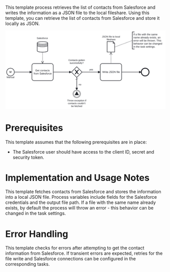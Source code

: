 This template process retrieves the list of contacts from Salesforce and writes the information as a JSON file to the local fileshare.
Using this template, you can retrieve the list of contacts from Salesforce and store it locally as JSON.

![Template](assets/Salesforce-to-JSON-Contacts.svg)

# Prerequisites

This template assumes that the following prerequisites are in place:

- The Salesforce user should have access to the client ID, secret and security token.

# Implementation and Usage Notes

This template fetches contacts from Salesforce and stores the information into a local JSON file.
Process variables include fields for the Salesforce credentials and the output file path. If a file with the same name already exists, by default the process will throw an error - this behavior can be changed in the task settings.

# Error Handling

This template checks for errors after attempting to get the contact information from Salesforce.
If transient errors are expected, retries for the file write and Salesforce connections can be configured in the corresponding tasks.